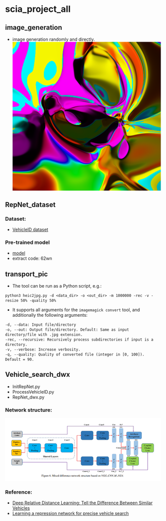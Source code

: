 # scia_project_all

## image_generation

* image generation randomly and directly.
![](./image_generation/output/output.png)

## RepNet_dataset

### Dataset: </br>
* [VehicleID dataset](https://pan.baidu.com/s/1JKOysKjrlgReuxZ2ONCmUQ) </br>

### Pre-trained model
* [model](https://pan.baidu.com/s/1vJiwBfR3f9Zc9NCuUbmEsw) </br>
* extract code: 62wn

## transport_pic

* The tool can be run as a Python script, e.g.:
```
python3 heic2jpg.py -d <data_dir> -o <out_dir> -m 1000000 -rec -v -resize 50% -quality 50%
```
* It supports all arguments for the `imagemagick convert` tool, and additionally the following arguments:
```
-d, --data: Input file/directory
-o, --out: Output file/directory. Default: Same as input directory/file with .jpg extension.
-rec, --recursive: Recursively process subdirectories if input is a directory.
-v, --verbose: Increase verbosity.
-q, --quality: Quality of converted file (integer in [0, 100]). Default = 90.
```

## Vehicle_search_dwx

* InitRepNet.py
* ProcessVehicleID.py
* RepNet_dwx.py
### Network structure: </br>
![](./vehicle_search_dwx/network_structure/RepNet.png)

### Reference: </br>
* [Deep Relative Distance Learning: Tell the Difference Between Similar Vehicles](https://www.cv-foundation.org/openaccess/content_cvpr_2016/papers/Liu_Deep_Relative_Distance_CVPR_2016_paper.pdf) </br>
* [Learning a repression network for precise vehicle search](https://arxiv.org/pdf/1708.02386.pdf) </br>

